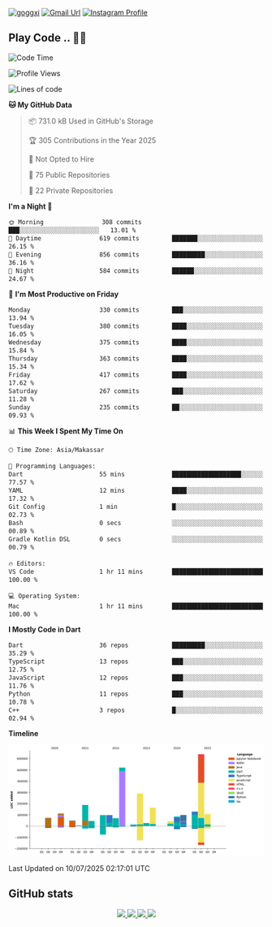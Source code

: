 [![goggxi](https://img.shields.io/badge/Portofolio-Goggxi-orange)](https://goggxi.github.io)
[![Gmail Url](https://img.shields.io/twitter/url?label=Goggxi@gmail.com&logo=gmail&style=social&url=http%3A%2F%2Fmailto%3Acontact.Goggxi@gmail.com)](mailto:Goggxi@gmail.com) [![Instagram Profile](https://img.shields.io/twitter/url?label=moh_rifkan&logo=instagram&style=social&url=https://www.instagram.com/moh_rifkan/)](https://www.instagram.com/moh_rifkan/)

## Play Code .. 💬🚀

<!-- [![Moh Rifkan GitHub stats](https://github-readme-stats.vercel.app/api?username=goggxi&count_private=true&show_icons=true&theme=dracula&custom_title=Goggxi%20Statistic%20🚀)](https://github.com/goggxi/goggxi)

[![Top Langs](https://github-readme-stats.vercel.app/api/top-langs/?username=goggxi&langs_count=8&layout=compact&show_icons=true&theme=dracula)](https://github.com/goggxi/goggxi) -->

<!--START_SECTION:waka-->
![Code Time](http://img.shields.io/badge/Code%20Time-4%2C370%20hrs%2028%20mins-blue)

![Profile Views](http://img.shields.io/badge/Profile%20Views-0-blue)

![Lines of code](https://img.shields.io/badge/From%20Hello%20World%20I%27ve%20Written-2.8%20million%20lines%20of%20code-blue)

**🐱 My GitHub Data** 

> 📦 731.0 kB Used in GitHub's Storage 
 > 
> 🏆 305 Contributions in the Year 2025
 > 
> 🚫 Not Opted to Hire
 > 
> 📜 75 Public Repositories 
 > 
> 🔑 22 Private Repositories 
 > 
**I'm a Night 🦉** 

```text
🌞 Morning                308 commits         ███░░░░░░░░░░░░░░░░░░░░░░   13.01 % 
🌆 Daytime                619 commits         ███████░░░░░░░░░░░░░░░░░░   26.15 % 
🌃 Evening                856 commits         █████████░░░░░░░░░░░░░░░░   36.16 % 
🌙 Night                  584 commits         ██████░░░░░░░░░░░░░░░░░░░   24.67 % 
```
📅 **I'm Most Productive on Friday** 

```text
Monday                   330 commits         ███░░░░░░░░░░░░░░░░░░░░░░   13.94 % 
Tuesday                  380 commits         ████░░░░░░░░░░░░░░░░░░░░░   16.05 % 
Wednesday                375 commits         ████░░░░░░░░░░░░░░░░░░░░░   15.84 % 
Thursday                 363 commits         ████░░░░░░░░░░░░░░░░░░░░░   15.34 % 
Friday                   417 commits         ████░░░░░░░░░░░░░░░░░░░░░   17.62 % 
Saturday                 267 commits         ███░░░░░░░░░░░░░░░░░░░░░░   11.28 % 
Sunday                   235 commits         ██░░░░░░░░░░░░░░░░░░░░░░░   09.93 % 
```


📊 **This Week I Spent My Time On** 

```text
🕑︎ Time Zone: Asia/Makassar

💬 Programming Languages: 
Dart                     55 mins             ███████████████████░░░░░░   77.57 % 
YAML                     12 mins             ████░░░░░░░░░░░░░░░░░░░░░   17.32 % 
Git Config               1 min               █░░░░░░░░░░░░░░░░░░░░░░░░   02.73 % 
Bash                     0 secs              ░░░░░░░░░░░░░░░░░░░░░░░░░   00.89 % 
Gradle Kotlin DSL        0 secs              ░░░░░░░░░░░░░░░░░░░░░░░░░   00.79 % 

🔥 Editors: 
VS Code                  1 hr 11 mins        █████████████████████████   100.00 % 

💻 Operating System: 
Mac                      1 hr 11 mins        █████████████████████████   100.00 % 
```

**I Mostly Code in Dart** 

```text
Dart                     36 repos            █████████░░░░░░░░░░░░░░░░   35.29 % 
TypeScript               13 repos            ███░░░░░░░░░░░░░░░░░░░░░░   12.75 % 
JavaScript               12 repos            ███░░░░░░░░░░░░░░░░░░░░░░   11.76 % 
Python                   11 repos            ███░░░░░░░░░░░░░░░░░░░░░░   10.78 % 
C++                      3 repos             █░░░░░░░░░░░░░░░░░░░░░░░░   02.94 % 
```



**Timeline**

![Lines of Code chart](https://raw.githubusercontent.com/Goggxi/Goggxi/main/assets/bar_graph.png)


 Last Updated on 10/07/2025 02:17:01 UTC
<!--END_SECTION:waka-->

## GitHub stats

<p align="center">
  <a href="https://github.com/goggxi">
    <img src="http://github-profile-summary-cards.vercel.app/api/cards/profile-details?username=goggxi&theme=transparent" />
  </a>
  <a href="https://github.com/goggxi">
    <img src="https://github-readme-streak-stats.herokuapp.com/?user=goggxi&hide_border=true&card_width=338&theme=transparent" />
  </a>
  <a href="https://github.com/goggxi">
    <img src="http://github-profile-summary-cards.vercel.app/api/cards/stats?username=goggxi&theme=transparent" />
  </a>
  <a href="https://github.com/goggxi">
    <img src="https://github-readme-stats.vercel.app/api/top-langs/?username=goggxi&langs_count=10&exclude_repo=&hide=c,makefile,html,css,sass,nix,nunjucks,tsql,dockerfile,shell&card_width=699&hide_border=true&theme=transparent" />
  </a>
  <!-- <br/>
  <a href="https://github.com/goggxi">
    <img src="https://komarev.com/ghpvc/?username=goggxi&color=blue&style=flat" />
  </a> -->
</p>
